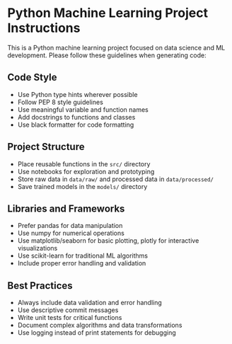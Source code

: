 <!-- Use this file to provide workspace-specific custom instructions to Copilot. For more details, visit https://code.visualstudio.com/docs/copilot/copilot-customization#_use-a-githubcopilotinstructionsmd-file -->

# Python Machine Learning Project Instructions

This is a Python machine learning project focused on data science and ML development. Please follow these guidelines when generating code:

## Code Style
- Use Python type hints wherever possible
- Follow PEP 8 style guidelines
- Use meaningful variable and function names
- Add docstrings to functions and classes
- Use black formatter for code formatting

## Project Structure
- Place reusable functions in the `src/` directory
- Use notebooks for exploration and prototyping
- Store raw data in `data/raw/` and processed data in `data/processed/`
- Save trained models in the `models/` directory

## Libraries and Frameworks
- Prefer pandas for data manipulation
- Use numpy for numerical operations
- Use matplotlib/seaborn for basic plotting, plotly for interactive visualizations
- Use scikit-learn for traditional ML algorithms
- Include proper error handling and validation

## Best Practices
- Always include data validation and error handling
- Use descriptive commit messages
- Write unit tests for critical functions
- Document complex algorithms and data transformations
- Use logging instead of print statements for debugging
